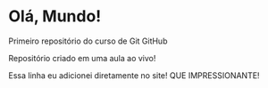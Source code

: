 # Olá, Mundo!
 Primeiro repositório do curso de Git GitHub

 Repositório criado em uma aula ao vivo!

 Essa linha eu adicionei diretamente no site! QUE IMPRESSIONANTE!
